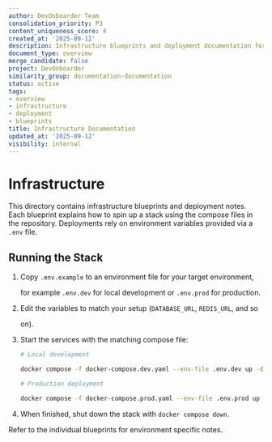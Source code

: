 ```yaml
---
author: DevOnboarder Team
consolidation_priority: P3
content_uniqueness_score: 4
created_at: '2025-09-12'
description: Infrastructure blueprints and deployment documentation for DevOnboarder stack
document_type: overview
merge_candidate: false
project: DevOnboarder
similarity_group: documentation-documentation
status: active
tags:
- overview
- infrastructure
- deployment
- blueprints
title: Infrastructure Documentation
updated_at: '2025-09-12'
visibility: internal
---
```


# Infrastructure

This directory contains infrastructure blueprints and deployment notes.
Each blueprint explains how to spin up a stack using the compose files in
the repository. Deployments rely on environment variables provided via a
`.env` file.

## Running the Stack

1. Copy `.env.example` to an environment file for your target environment,

   for example `.env.dev` for local development or `.env.prod` for production.

2. Edit the variables to match your setup (`DATABASE_URL`, `REDIS_URL`, and so

   on).

3. Start the services with the matching compose file:

    ```bash
    # Local development

    docker compose -f docker-compose.dev.yaml --env-file .env.dev up -d

    # Production deployment

    docker compose -f docker-compose.prod.yaml --env-file .env.prod up -d
    ```

4. When finished, shut down the stack with `docker compose down`.

Refer to the individual blueprints for environment specific notes.
